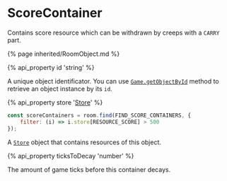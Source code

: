 # ScoreContainer

Contains score resource which can be withdrawn by creeps with a `CARRY` part.

{% page inherited/RoomObject.md %}

{% api_property id 'string' %}

A unique object identificator. You can use <a href="#Game.getObjectById"><code>Game.getObjectById</code></a> method to retrieve an object instance by its <code>id</code>.

{% api_property store '<a href="#Store">Store</a>' %}

```javascript
const scoreContainers = room.find(FIND_SCORE_CONTAINERS, {
    filter: (i) => i.store[RESOURCE_SCORE] > 500
});
```

A [`Store`](#Store) object that contains resources of this object.

{% api_property ticksToDecay 'number' %}

The amount of game ticks before this container decays.
